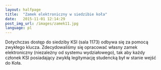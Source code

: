 ```yaml
---
layout: halfpage
title:  "Zamek elektroniczny w siedzibie koła"
date:   2015-11-01 12:14:29
post_img_url: /images/zamek11.jpg
language: pl
---
```

Dotychczas dostęp do siedziby KSI (sala 1173) odbywa się za pomocą zwykłego klucza. Zdecydowaliśmy się opracować własny zamek elektroniczny (niezależny od systemu wydziałowego), tak aby każdy członek KSI posiadający zwykłą legitymację studencką był w stanie wejść do Koła.